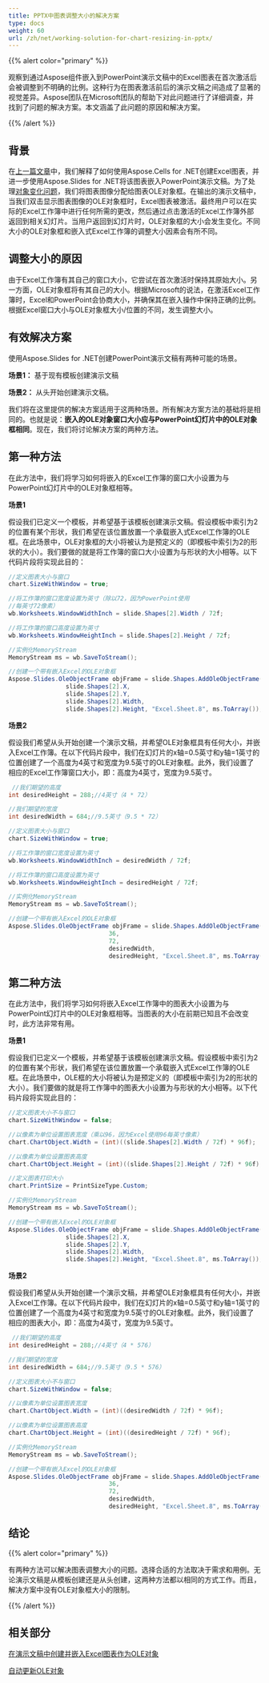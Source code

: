 ```yaml
---
title: PPTX中图表调整大小的解决方案
type: docs
weight: 60
url: /zh/net/working-solution-for-chart-resizing-in-pptx/
---
```


{{% alert color="primary" %}} 

观察到通过Aspose组件嵌入到PowerPoint演示文稿中的Excel图表在首次激活后会被调整到不明确的比例。这种行为在图表激活前后的演示文稿之间造成了显著的视觉差异。Aspose团队在Microsoft团队的帮助下对此问题进行了详细调查，并找到了问题的解决方案。本文涵盖了此问题的原因和解决方案。

{{% /alert %}} 
## **背景**
在[上一篇文章](/slides/zh/net/creating-excel-chart-and-embedding-it-in-presentation-as-ole-object/)中，我们解释了如何使用Aspose.Cells for .NET创建Excel图表，并进一步使用Aspose.Slides for .NET将该图表嵌入PowerPoint演示文稿。为了处理[对象变化问题](/slides/zh/net/updating-ole-objects-automatically-using-ms-powerpoint-add-in/)，我们将图表图像分配给图表OLE对象框。在输出的演示文稿中，当我们双击显示图表图像的OLE对象框时，Excel图表被激活。最终用户可以在实际的Excel工作簿中进行任何所需的更改，然后通过点击激活的Excel工作簿外部返回到相关幻灯片。当用户返回到幻灯片时，OLE对象框的大小会发生变化。不同大小的OLE对象框和嵌入式Excel工作簿的调整大小因素会有所不同。
## **调整大小的原因**
由于Excel工作簿有其自己的窗口大小，它尝试在首次激活时保持其原始大小。另一方面，OLE对象框将有其自己的大小。根据Microsoft的说法，在激活Excel工作簿时，Excel和PowerPoint会协商大小，并确保其在嵌入操作中保持正确的比例。根据Excel窗口大小与OLE对象框大小/位置的不同，发生调整大小。
## **有效解决方案**
使用Aspose.Slides for .NET创建PowerPoint演示文稿有两种可能的场景。

**场景1：** 基于现有模板创建演示文稿

**场景2：** 从头开始创建演示文稿。

我们将在这里提供的解决方案适用于这两种场景。所有解决方案方法的基础将是相同的。也就是说：**嵌入的OLE对象窗口大小应与PowerPoint幻灯片中的OLE对象框相同**。现在，我们将讨论解决方案的两种方法。
## **第一种方法**
在此方法中，我们将学习如何将嵌入的Excel工作簿的窗口大小设置为与PowerPoint幻灯片中的OLE对象框相等。

**场景1**

假设我们已定义一个模板，并希望基于该模板创建演示文稿。假设模板中索引为2的位置有某个形状，我们希望在该位置放置一个承载嵌入式Excel工作簿的OLE框。在此场景中，OLE对象框的大小将被认为是预定义的（即模板中索引为2的形状的大小）。我们要做的就是将工作簿的窗口大小设置为与形状的大小相等。以下代码片段将实现此目的：

```c#
//定义图表大小与窗口 
chart.SizeWithWindow = true;

//将工作簿的窗口宽度设置为英寸（除以72，因为PowerPoint使用
//每英寸72像素）
wb.Worksheets.WindowWidthInch = slide.Shapes[2].Width / 72f;

//将工作簿的窗口高度设置为英寸
wb.Worksheets.WindowHeightInch = slide.Shapes[2].Height / 72f;

//实例化MemoryStream
MemoryStream ms = wb.SaveToStream();

//创建一个带有嵌入Excel的OLE对象框
Aspose.Slides.OleObjectFrame objFrame = slide.Shapes.AddOleObjectFrame(
				slide.Shapes[2].X,
				slide.Shapes[2].Y,
				slide.Shapes[2].Width,
				slide.Shapes[2].Height, "Excel.Sheet.8", ms.ToArray());
```

**场景2**

假设我们希望从头开始创建一个演示文稿，并希望OLE对象框具有任何大小，并嵌入Excel工作簿。在以下代码片段中，我们在幻灯片的x轴=0.5英寸和y轴=1英寸的位置创建了一个高度为4英寸和宽度为9.5英寸的OLE对象框。此外，我们设置了相应的Excel工作簿窗口大小，即：高度为4英寸，宽度为9.5英寸。

```c#
 //我们期望的高度
int desiredHeight = 288;//4英寸（4 * 72）

//我们期望的宽度
int desiredWidth = 684;//9.5英寸（9.5 * 72）

//定义图表大小与窗口
chart.SizeWithWindow = true;

//将工作簿的窗口宽度设置为英寸
wb.Worksheets.WindowWidthInch = desiredWidth / 72f;

//将工作簿的窗口高度设置为英寸
wb.Worksheets.WindowHeightInch = desiredHeight / 72f;

//实例化MemoryStream
MemoryStream ms = wb.SaveToStream();

//创建一个带有嵌入Excel的OLE对象框
Aspose.Slides.OleObjectFrame objFrame = slide.Shapes.AddOleObjectFrame(
							36,
							72,
							desiredWidth,
							desiredHeight, "Excel.Sheet.8", ms.ToArray());
```

## **第二种方法**
在此方法中，我们将学习如何将嵌入Excel工作簿中的图表大小设置为与PowerPoint幻灯片中的OLE对象框相等。当图表的大小在前期已知且不会改变时，此方法非常有用。

**场景1**

假设我们已定义一个模板，并希望基于该模板创建演示文稿。假设模板中索引为2的位置有某个形状，我们希望在该位置放置一个承载嵌入式Excel工作簿的OLE框。在此场景中，OLE框的大小将被认为是预定义的（即模板中索引为2的形状的大小）。我们要做的就是将工作簿中的图表大小设置为与形状的大小相等。以下代码片段将实现此目的：

```c#
//定义图表大小不与窗口 
chart.SizeWithWindow = false;

//以像素为单位设置图表宽度（乘以96，因为Excel使用96每英寸像素）    
chart.ChartObject.Width = (int)((slide.Shapes[2].Width / 72f) * 96f);

//以像素为单位设置图表高度
chart.ChartObject.Height = (int)((slide.Shapes[2].Height / 72f) * 96f);

//定义图表打印大小
chart.PrintSize = PrintSizeType.Custom;

//实例化MemoryStream
MemoryStream ms = wb.SaveToStream();

//创建一个带有嵌入Excel的OLE对象框
Aspose.Slides.OleObjectFrame objFrame = slide.Shapes.AddOleObjectFrame(
				slide.Shapes[2].X,
				slide.Shapes[2].Y,
				slide.Shapes[2].Width,
				slide.Shapes[2].Height, "Excel.Sheet.8", ms.ToArray());

```

**场景2**

假设我们希望从头开始创建一个演示文稿，并希望OLE对象框具有任何大小，并嵌入Excel工作簿。在以下代码片段中，我们在幻灯片的x轴=0.5英寸和y轴=1英寸的位置创建了一个高度为4英寸和宽度为9.5英寸的OLE对象框。此外，我们设置了相应的图表大小，即：高度为4英寸，宽度为9.5英寸。

```c#
 //我们期望的高度
int desiredHeight = 288;//4英寸（4 * 576）

//我们期望的宽度
int desiredWidth = 684;//9.5英寸（9.5 * 576）

//定义图表大小不与窗口 
chart.SizeWithWindow = false;

//以像素为单位设置图表宽度    
chart.ChartObject.Width = (int)((desiredWidth / 72f) * 96f);

//以像素为单位设置图表高度    
chart.ChartObject.Height = (int)((desiredHeight / 72f) * 96f);

//实例化MemoryStream
MemoryStream ms = wb.SaveToStream();

//创建一个带有嵌入Excel的OLE对象框
Aspose.Slides.OleObjectFrame objFrame = slide.Shapes.AddOleObjectFrame(
							36,
							72,
							desiredWidth,
							desiredHeight, "Excel.Sheet.8", ms.ToArray());
```

## **结论**
{{% alert color="primary" %}} 

有两种方法可以解决图表调整大小的问题。选择合适的方法取决于需求和用例。无论演示文稿是从模板创建还是从头创建，这两种方法都以相同的方式工作。而且，解决方案中没有OLE对象框大小的限制。

{{% /alert %}} 
## **相关部分**
[在演示文稿中创建并嵌入Excel图表作为OLE对象](/slides/zh/net/creating-excel-chart-and-embedding-it-in-presentation-as-ole-object/)

[自动更新OLE对象](/slides/zh/net/updating-ole-objects-automatically-using-ms-powerpoint-add-in/)